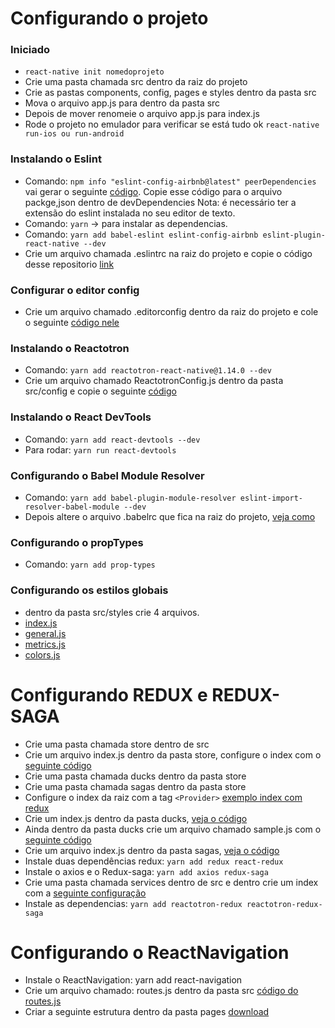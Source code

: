 # Configurando o projeto

### Iniciado
- `react-native init nomedoprojeto`
- Crie uma pasta chamada src dentro da raiz do projeto
- Crie as pastas components, config, pages e styles dentro da pasta src
- Mova o arquivo app.js para dentro da pasta src
- Depois de mover renomeie o arquivo app.js para index.js
- Rode o projeto no emulador para verificar se está tudo ok `react-native run-ios ou run-android`

### Instalando o Eslint
- Comando: `npm info "eslint-config-airbnb@latest" peerDependencies`
    vai gerar o seguinte [código](https://github.com/leandrodavimg/Estrutura-de-um-projeto-react-native/blob/master/eslint.txt).
    Copie esse código para o arquivo packge,json dentro de devDependencies
    Nota: é necessário ter a extensão do eslint instalada no seu editor de texto.
- Comando: `yarn` -> para instalar as dependencias.
- Comando: `yarn add babel-eslint eslint-config-airbnb eslint-plugin-react-native --dev`
- Crie um arquivo chamada .eslintrc na raiz do projeto e copie o código desse repositorio [link](https://github.com/leandrodavimg/Estrutura-de-um-projeto-react-native/blob/master/.eslintrc)

### Configurar o editor config
- Crie um arquivo chamado .editorconfig dentro da raiz do projeto e cole o seguinte [código nele](https://github.com/leandrodavimg/Estrutura-de-um-projeto-react-native/blob/master/editorconfig.txt)

### Instalando o Reactotron 
- Comando: `yarn add reactotron-react-native@1.14.0 --dev`
- Crie um arquivo chamado ReactotronConfig.js dentro da pasta src/config e copie o seguinte [código](https://github.com/leandrodavimg/Estrutura-de-um-projeto-react-native/blob/master/ReactotronConfig.js)

### Instalando o React DevTools
- Comando: `yarn add react-devtools --dev`
- Para rodar: `yarn run react-devtools`

### Configurando o Babel Module Resolver
- Comando: `yarn add babel-plugin-module-resolver eslint-import-resolver-babel-module --dev`
- Depois altere o arquivo .babelrc que fica na raiz do projeto, [veja como](https://github.com/leandrodavimg/Estrutura-de-um-projeto-react-native/blob/master/babel.txt)

### Configurando o propTypes
- Comando: `yarn add prop-types`

### Configurando os estilos globais
- dentro da pasta src/styles crie 4 arquivos.
- [index.js](https://github.com/leandrodavimg/Estrutura-de-um-projeto-react-native/blob/master/index.js)
- [general.js](https://github.com/leandrodavimg/Estrutura-de-um-projeto-react-native/blob/master/general.js)
- [metrics.js](https://github.com/leandrodavimg/Estrutura-de-um-projeto-react-native/blob/master/metrics.js)
- [colors.js](https://github.com/leandrodavimg/Estrutura-de-um-projeto-react-native/blob/master/colors.js)

# Configurando REDUX e REDUX-SAGA
- Crie uma pasta chamada store dentro de src
- Crie um arquivo index.js dentro da pasta store, configure o index com o [seguinte código](https://github.com/leandrodavimg/Estrutura-de-um-projeto-react-native/blob/master/store-index.js)
- Crie uma pasta chamada ducks dentro da pasta store
- Crie uma pasta chamada sagas dentro da pasta store
- Configure o index da raiz com a tag `<Provider>` [exemplo index com redux](https://github.com/leandrodavimg/Estrutura-de-um-projeto-react-native/blob/master/index-com-redux.js)
- Crie um index.js dentro da pasta ducks, [veja o código](https://github.com/leandrodavimg/Estrutura-de-um-projeto-react-native/blob/master/ducks-index.js)
- Ainda dentro da pasta ducks crie um arquivo chamado sample.js com o [seguinte código](https://github.com/leandrodavimg/Estrutura-de-um-projeto-react-native/blob/master/ducks-sample.js)
- Crie um arquivo index.js dentro da pasta sagas, [veja o código](https://github.com/leandrodavimg/Estrutura-de-um-projeto-react-native/blob/master/saga-index.js)
- Instale duas dependências redux: `yarn add redux react-redux`
- Instale o axios e o Redux-saga: `yarn add axios redux-saga`
- Crie uma pasta chamada services dentro de src e dentro crie um index com a [seguinte configuração](https://github.com/leandrodavimg/Estrutura-de-um-projeto-react-native/blob/master/axios.js) 
- Instale as dependencias: `yarn add reactotron-redux reactotron-redux-saga`

# Configurando o ReactNavigation
- Instale o ReactNavigation: yarn add react-navigation
- Crie um arquivo chamado: routes.js dentro da pasta src [código do routes.js](https://github.com/leandrodavimg/Estrutura-de-um-projeto-react-native/blob/master/routes.js)
- Criar a seguinte estrutura dentro da pasta pages [download](https://github.com/leandrodavimg/Estrutura-de-um-projeto-react-native/blob/master/pages.zip)
